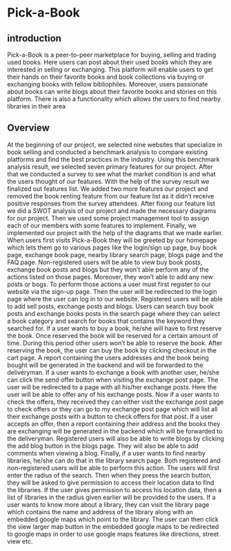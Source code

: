 # Pick-a-Book
## introduction
Pick-a-Book is a peer-to-peer marketplace for buying, selling and trading used books. Here users can post about their used books which they are interested in selling or exchanging. This platform will enable users to get their hands on their favorite books and book collections via buying or exchanging books with fellow bibliophiles. Moreover, users passionate about books can write blogs about their favorite books and stories on this platform. There is also a functionality which allows the users to find nearby libraries in their area
## Overview
At the beginning of our project, we selected nine websites that specialize in book selling and conducted a benchmark analysis to compare existing platforms and find the best practices in the industry. Using this benchmark analysis result, we selected seven primary features for our project. After that we conducted a survey to see what the market condition is and what the users thought of our features. With the help of the survey result we finalized out features list. We added two more features our project and removed the book renting feature from our feature list as it didn’t receive positive responses from the survey attendees. After fixing our feature list we did a SWOT analysis of our project and made the necessary diagrams for our project. Then we used some project management tool to assign each of our members with some features to implement. Finally, we implemented our project with the help of the diagrams that we made earlier. 
When users first visits Pick-a-Book they will be greeted by our homepage which lets them go to various pages like the login/sign up page, buy book page, exchange book page, nearby library search page, blogs page and the FAQ page. Non-registered users will be able to view buy book posts, exchange book posts and blogs but they won’t able perform any of the actions listed on those pages. Moreover, they won’t able to add any new posts or bogs. To perform those actions a user must first register to our website via the sign-up page. Then the user will be redirected to the login page where the user can log in to our website. Registered users will be able to add sell posts, exchange posts and blogs. Users can search buy book posts and exchange books posts in the search page where they can select a book category and search for books that contains the keyword they searched for. If a user wants to buy a book, he/she will have to first reserve the book. Once reserved the book will be reserved for a certain amount of time. During this period other users won’t be able to reserve the book. After reserving the book, the user can buy the book by clicking checkout in the cart page. A report containing the users addresses and the book being bought will be generated in the backend and will be forwarded to the deliveryman. If a user wants to exchange a book with another user, he/she can click the send offer button when visiting the exchange post page. The user will be redirected to a page with all his/her exchange posts. Here the user will be able to offer any of his exchange posts. Now if a user wants to check the offers, they received they can either visit the exchange post page to check offers or they can go to my exchange post page which will list all their exchange posts with a button to check offers for that post. If a user accepts an offer, then a report containing their address and the books they are exchanging will be generated in the backend which will be forwarded to the deliveryman. Registered users will also be able to write blogs by clicking the add blog button in the blogs page. They will also be able to add comments when viewing a blog. Finally, if a user wants to find nearby libraries, he/she can do that in the library search page. Both registered and non-registered users will be able to perform this action. The users will first enter the radius of the search. Then when they press the search button, they will be asked to give permission to access their location data to find the libraries. If the user gives permission to access his location data, then a list of libraries in the radius given earlier will be provided to the users. If a user wants to know more about a library, they can visit the library page which contains the name and address of the library along with an embedded google maps which point to the library. The user can then click the view larger map button in the embedded google maps to be redirected to google maps in order to use google maps features like directions, street view etc.
